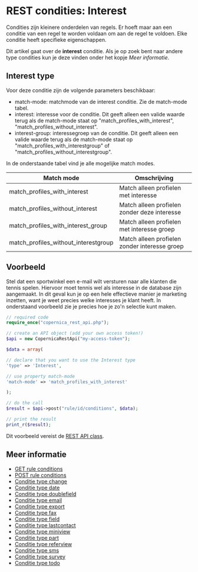 # REST condities: Interest

Condities zijn kleinere onderdelen van regels. Er hoeft maar aan een 
conditie van een regel te worden voldaan om aan de regel te voldoen. 
Elke conditie heeft specifieke eigenschappen.

Dit artikel gaat over de **interest** conditie. Als je op zoek bent 
naar andere type condities kun je deze vinden onder het kopje *Meer informatie*.

## Interest type

Voor deze conditie zijn de volgende parameters beschikbaar:

* match-mode: 		matchmode van de interest conditie. Zie de match-mode tabel.
* interest: 		interesse voor de conditie. Dit geeft alleen een 
valide waarde terug als de match-mode staat op "match_profiles_with_interest", 
"match_profiles_without_interest".
* interest-group: 	interessegroep van de conditie. Dit geeft alleen 
een valide waarde terug als de match-mode staat op "match_profiles_with_interestgroup"
of "match_profiles_without_interestgroup".

In de onderstaande tabel vind je alle mogelijke match modes.

| Match mode                           | Omschrijving                                  |
|--------------------------------------|-----------------------------------------------|
|match_profiles_with_interest          | Match alleen profielen met interesse          |
|match_profiles_without_interest       | Match alleen profielen zonder deze interesse  |
|match_profiles_with_interest_group    | Match alleen profielen met interesse groep    |
|match_profiles_without_interestgroup  | Match alleen profielen zonder interesse groep |

## Voorbeeld

Stel dat een sportwinkel een e-mail wilt versturen naar alle klanten die tennis spelen. 
Hiervoor moet tennis wel als interesse in de database zijn aangemaakt. In dit geval kun 
je op een hele effectieve manier je marketing inzetten, want je weet precies welke
interesses je klant heeft. In onderstaand voorbeeld zie je precies hoe je zo'n selectie
kunt maken.

```php
// required code
require_once("copernica_rest_api.php");

// create an API object (add your own access token!)
$api = new CopernicaRestApi("my-access-token");

$data = array(

// declare that you want to use the Interest type
'type' => 'Interest',

// use property match-mode
'match-mode' => 'match_profiles_with_interest'

);

// do the call
$result = $api->post("rule/id/conditions", $data);

// print the result
print_r($result);
```

Dit voorbeeld vereist de [REST API class](./rest-php).

## Meer informatie

* [GET rule conditions](rest-get-rule-conditions)
* [POST rule conditions](rest-post-rule-conditions)
* [Conditie type change](rest-condition-type-change)
* [Conditie type date](rest-condition-type-date)
* [Conditie type doublefield](rest-condition-type-doublefield)
* [Conditie type email](rest-condition-type-email)
* [Conditie type export](rest-condition-type-export)
* [Conditie type fax](rest-condition-type-fax)
* [Conditie type field](rest-condition-type-field)
* [Conditie type lastcontact](rest-condition-type-lastcontact)
* [Conditie type miniview](rest-condition-type-miniview)
* [Conditie type part](rest-condition-type-part)
* [Conditie type referview](rest-condition-type-referview)
* [Conditie type sms](rest-condition-type-sms)
* [Conditie type survey](rest-condition-type-survey)
* [Conditie type todo](rest-condition-type-todo)
